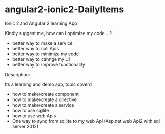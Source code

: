 # angular2-ionic2-DailyItems

Ionic 2 and Angular 2 learning App


Kindly suggest me, how can I optimize my code .. ?

* better way to make a service
* better way to call Apis
* better way to minimize my code
* better way to cahnge my UI
* better way to improve functionality


Description:

Its a learning and demo app, topic coverd

* how to make/create component
* how to make/create a directive
* how to make/create a service
* how to use sqllite
* how to use web Apis
* One way to sync from sqllite to my web Api (Asp.net web Api2 with sql server 2012)
